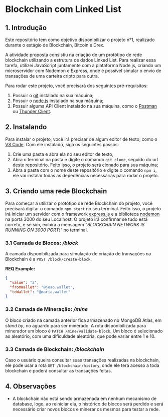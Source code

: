 # Blockchain com Linked List

## 1. Introdução

Este repositório tem como objetivo disponibilizar o projeto n°1, realizado durante o estágio de Blockchain, Bitcoin e Drex.

A atividade proposta consistiu na criação de um protótipo de rede blockchain utilizando a estrutura de dados Linked List. Para realizar essa tarefa, utilizei JavaScript juntamente com a plataforma Node.js, criando um microservidor com Nodemon e Express, onde é possível simular o envio de transações de uma carteira cripto para outra.

Para rodar este projeto, você precisará dos seguintes pré-requisitos:

1. Possuir o [git](https://git-scm.com/) instalado na sua máquina;
2. Possuir o [node.js](https://nodejs.org/pt) instalado na sua máquina;
3. Possuir alguma API Client instalado na sua máquina, como o [Postman](https://www.postman.com/) ou [Thunder Client](https://www.thunderclient.com/).

## 2. Instalando

Para instalar o projeto, você irá precisar de algum editor de texto, como o [VS Code](https://code.visualstudio.com/). Com ele instalado, siga os seguintes passos:

1. Crie uma pasta e abra ela no seu editor de texto;
2. Abra o terminal na pasta e digite o comando `git clone`, seguido do url deste repositório. Feito isso, o projeto será clonado para sua máquina;
3. Abra a pasta com o nome deste repositório e digite o comando `npm i`, ele vai instalar todas as depedências necessárias para rodar o projeto.

## 3. Criando uma rede Blockchain

Para começar a utilizar o protótipo de rede Blockchain do projeto, você precisará digitar o comando `npm start` no seu terminal. Feito isso, o projeto irá iniciar um servidor com o framework [express.js](https://expressjs.com/pt-br/) e a biblioteca [nodemon](https://www.npmjs.com/package/nodemon) na porta 3000 do seu Localhost. O projeto irá confirmar se tudo está correto, e se sim, exibirá a mensagem _"BLOCKCHAIN NETWORK IS RUNNING ON 3000 PORT!"_ no terminal.

### 3.1 Camada de Blocos: */block*

A camada disponibilizada para simulação de criação de transações na Blockchain é a `POST /block/create-block`.

**REQ Example:**

```json
{
  "value": "2",
  "fromWallet": "@joao.wallet",
  "toWallet": "@maria.wallet"
}
```

### 3.2 Camada de Mineração: */mine*

O bloco criado na camada anterior fica armazenado no MongoDB Atlas, em _stand by_, no aguardo para ser minerado. A rota disponibilizada para minerador um bloco é `PATCH /mine/validate-block`. Um bloco é selecionado ao aleatório, com uma dificuldade aleatória, que pode variar entre 1 e 10.

### 3.3 Camada de Blockchain: */blockchain*

Caso o usuário queira consultar suas transações realizadas na blockchain, ele pode usar a rota `GET /blockchain/history`, onde ele terá acesso a toda blockchain e poderá consultar as transações feitas.


## 4. Observações

- A blockchain não está sendo armazenada em nenhum mecanismo de database, logo, ao reiniciar ela, o histórico de blocos será perdido e será necessário criar novos blocos e minerar os mesmos para testar a rede.